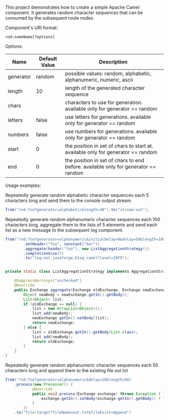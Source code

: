 This project demonstrates how to create a simple Apache Camel component.
It generates random character sequences that can be consumed by the subsequent route nodes.

Component's URI format:

```
rnd:someName[?options]
```

Options:

| Name | Default Value | Description
--- | --- | ---
generator | random | possible values: random, alphabetic, alphanumeric, numeric, ascii
length | 10 | length of the generated character sequence
chars | | characters to use for generation. available only for generator == random
letters | false | use letters for generations. available only for generator == random
numbers | false | use numbers for generations. available only for generator == random
start | 0 | the position in set of chars to start at. available only for generator == random
end | 0 | the position in set of chars to end before. available only for generator == random


Usage examples:

Repeatedly generate random alphabetic character sequences each 5 characters long
and send them to the console output stream.

```java
from("rnd:foo?generator=alphabetic&length=30").to("stream:out");
```

Repeatedly generate random alphanumeric character sequences each 100 characters long,
aggregate them to the lists of 5 elements and send each list as a new message to the subsequent log component.

```java
from("rnd:foo?generator=alphanumeric&initialDelay=0&delay=50&length=100")
        .setHeader("foo", constant("bar"))
        .aggregate(header("foo"), new ListAggregationStrategy())
        .completionSize(5)
        .to("log:net.javaforge.blog.camel?level=INFO");


private static class ListAggregationStrategy implements AggregationStrategy {

    @SuppressWarnings("unchecked")
    @Override
    public Exchange aggregate(Exchange oldExchange, Exchange newExchange) {
        Object newBody = newExchange.getIn().getBody();
        List<Object> list;
        if (oldExchange == null) {
            list = new ArrayList<Object>();
            list.add(newBody);
            newExchange.getIn().setBody(list);
            return newExchange;
        } else {
            list = oldExchange.getIn().getBody(List.class);
            list.add(newBody);
            return oldExchange;
        }
    }
}
```

Repeatedly generate random alphanumeric character sequences each 50 characters long and
append them to the existing file out.txt

```java
from("rnd:foo?generator=alphanumeric&delay=10&length=50)
    .process(new Processor() {
            @Override
            public void process(Exchange exchange) throws Exception {
                exchange.getIn().setBody(exchange.getIn().getBody() + "\n");
            }
        })
    .to("file:target?fileName=out.txt&fileExist=Append")
```
